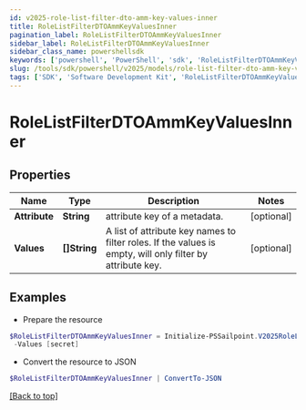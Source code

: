 ```yaml
---
id: v2025-role-list-filter-dto-amm-key-values-inner
title: RoleListFilterDTOAmmKeyValuesInner
pagination_label: RoleListFilterDTOAmmKeyValuesInner
sidebar_label: RoleListFilterDTOAmmKeyValuesInner
sidebar_class_name: powershellsdk
keywords: ['powershell', 'PowerShell', 'sdk', 'RoleListFilterDTOAmmKeyValuesInner', 'V2025RoleListFilterDTOAmmKeyValuesInner'] 
slug: /tools/sdk/powershell/v2025/models/role-list-filter-dto-amm-key-values-inner
tags: ['SDK', 'Software Development Kit', 'RoleListFilterDTOAmmKeyValuesInner', 'V2025RoleListFilterDTOAmmKeyValuesInner']
---
```



# RoleListFilterDTOAmmKeyValuesInner

## Properties

Name | Type | Description | Notes
------------ | ------------- | ------------- | -------------
**Attribute** | **String** | attribute key of a metadata. | [optional] 
**Values** | **[]String** | A list of attribute key names to filter roles. If the values is empty, will only filter by attribute key. | [optional] 

## Examples

- Prepare the resource
```powershell
$RoleListFilterDTOAmmKeyValuesInner = Initialize-PSSailpoint.V2025RoleListFilterDTOAmmKeyValuesInner  -Attribute iscFederalClassifications `
 -Values [secret]
```

- Convert the resource to JSON
```powershell
$RoleListFilterDTOAmmKeyValuesInner | ConvertTo-JSON
```


[[Back to top]](#) 

